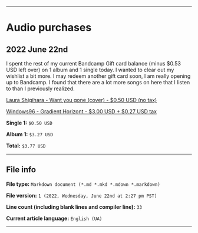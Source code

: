 
***

# Audio purchases

## 2022 June 22nd

I spent the rest of my current Bandcamp Gift card balance (minus $0.53 USD left over) on 1 album and 1 single today. I wanted to clear out my wishlist a bit more. I may redeem another gift card soon, I am really opening up to Bandcamp. I found that there are a lot more songs on here that I listen to than I previously realized.

[Laura Shigihara - Want you gone (cover) - $0.50 USD (no tax)](https://laurashigihara.bandcamp.com/track/want-you-gone-cover/)

[Windows96 - Gradient Horizont - $3.00 USD + $0.27 USD tax](https://windows96.bandcamp.com/album/gradient-horizont)

**Single 1:** `$0.50 USD`

**Album 1:** `$3.27 USD`

**Total:** `$3.77 USD`

***

## File info

**File type:** `Markdown document (*.md *.mkd *.mdown *.markdown)`

**File version:** `1 (2022, Wednesday, June 22nd at 2:27 pm PST)`

**Line count (including blank lines and compiler line):** `33`

**Current article language:** `English (UA)`

***

